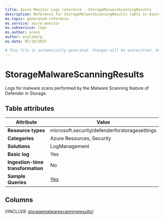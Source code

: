 ```yaml
---
title: Azure Monitor Logs reference - StorageMalwareScanningResults
description: Reference for StorageMalwareScanningResults table in Azure Monitor Logs.
ms.topic: generated-reference
ms.service: azure-monitor
ms.subservice: logs
ms.author: orens
author: osalzberg
ms.date: 05/19/2025

# This file is automatically generated. Changes will be overwritten. Do not change this file directly.
---
```


# StorageMalwareScanningResults

Logs for malware scans performed by the Malware Scanning feature of Defender in Storage.


## Table attributes

|Attribute|Value|
|---|---|
|**Resource types**|microsoft.security/defenderforstoragesettings|
|**Categories**|Azure Resources, Security|
|**Solutions**| LogManagement|
|**Basic log**|Yes|
|**Ingestion-time transformation**|No|
|**Sample Queries**|[Yes](/azure/azure-monitor/reference/queries/storagemalwarescanningresults)|



## Columns
  
[!INCLUDE [storagemalwarescanningresults](~/reusable-content/ce-skilling/azure/includes/azure-monitor/reference/tables/storagemalwarescanningresults-include.md)]
